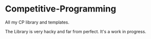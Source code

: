 # Competitive-Programming
All my CP library and templates.

The Library is very hacky and far from perfect.
It's a work in progress.
